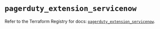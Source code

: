 # `pagerduty_extension_servicenow`

Refer to the Terraform Registry for docs: [`pagerduty_extension_servicenow`](https://registry.terraform.io/providers/pagerduty/pagerduty/3.17.0/docs/resources/extension_servicenow).
